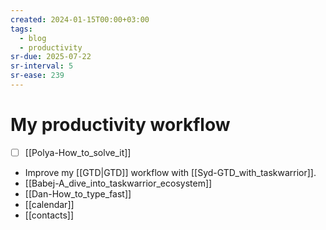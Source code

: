 ```yaml
---
created: 2024-01-15T00:00+03:00
tags:
  - blog
  - productivity
sr-due: 2025-07-22
sr-interval: 5
sr-ease: 239
---
```


# My productivity workflow

- [ ] [[Polya-How_to_solve_it]]
- Improve my [[GTD|GTD]] workflow with [[Syd-GTD_with_taskwarrior]].
- [[Babej-A_dive_into_taskwarrior_ecosystem]]
- [[Dan-How_to_type_fast]]
- [[calendar]]
- [[contacts]]
